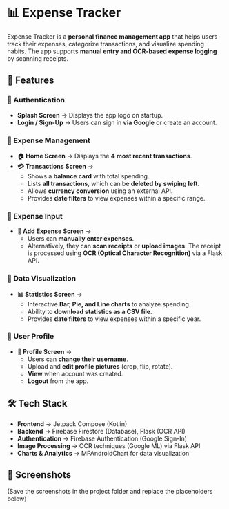 # 📊 Expense Tracker

Expense Tracker is a **personal finance management app** that helps users track their expenses, categorize transactions, and visualize spending habits. The app supports **manual entry and OCR-based expense logging** by scanning receipts.

## 🚀 Features

### 🔹 Authentication
- **Splash Screen** → Displays the app logo on startup.
- **Login / Sign-Up** → Users can sign in **via Google** or create an account.

### 🔹 Expense Management
- **🏠 Home Screen** → Displays the **4 most recent transactions**.
- **💳 Transactions Screen** →
  - Shows a **balance card** with total spending.
  - Lists **all transactions**, which can be **deleted by swiping left**.
  - Allows **currency conversion** using an external API.
  - Provides **date filters** to view expenses within a specific range.

### 🔹 Expense Input
- **📝 Add Expense Screen** →
  - Users can **manually enter expenses**.
  - Alternatively, they can **scan receipts** or **upload images**. The receipt is processed using **OCR (Optical Character Recognition)** via a Flask API.

### 🔹 Data Visualization
- **📊 Statistics Screen** →
  - Interactive **Bar, Pie, and Line charts** to analyze spending.
  - Ability to **download statistics as a CSV file**.
  - Provides **date filters** to view expenses within a specific year.

### 🔹 User Profile
- **👤 Profile Screen** →
  - Users can **change their username**.
  - Upload and **edit profile pictures** (crop, flip, rotate).
  - **View** when account was created.
  - **Logout** from the app.

## 🛠️ Tech Stack
- **Frontend** → Jetpack Compose (Kotlin)
- **Backend** → Firebase Firestore (Database), Flask (OCR API)
- **Authentication** → Firebase Authentication (Google Sign-In)
- **Image Processing** → OCR techniques (Google ML) via Flask API
- **Charts & Analytics** → MPAndroidChart for data visualization

## 📸 Screenshots
(Save the screenshots in the project folder and replace the placeholders below)

